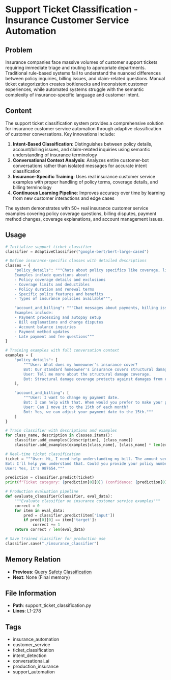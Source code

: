 # Support Ticket Classification - Insurance Customer Service Automation

## Problem
Insurance companies face massive volumes of customer support tickets requiring immediate triage and routing to appropriate departments. Traditional rule-based systems fail to understand the nuanced differences between policy inquiries, billing issues, and claim-related questions. Manual ticket categorization creates bottlenecks and inconsistent customer experiences, while automated systems struggle with the semantic complexity of insurance-specific language and customer intent.

## Content
The support ticket classification system provides a comprehensive solution for insurance customer service automation through adaptive classification of customer conversations. Key innovations include:

1. **Intent-Based Classification**: Distinguishes between policy details, account/billing issues, and claim-related inquiries using semantic understanding of insurance terminology
2. **Conversational Context Analysis**: Analyzes entire customer-bot conversations rather than isolated messages for accurate intent classification
3. **Insurance-Specific Training**: Uses real insurance customer service examples with proper handling of policy terms, coverage details, and billing terminology
4. **Continuous Learning Pipeline**: Improves accuracy over time by learning from new customer interactions and edge cases

The system demonstrates with 50+ real insurance customer service examples covering policy coverage questions, billing disputes, payment method changes, coverage explanations, and account management issues.

## Usage
```python
# Initialize support ticket classifier
classifier = AdaptiveClassifier("google-bert/bert-large-cased")

# Define insurance-specific classes with detailed descriptions
classes = {
    "policy_details": """Chats about policy specifics like coverage, limits, and exclusions.
    Examples include questions about:
    - Policy coverage details and exclusions
    - Coverage limits and deductibles
    - Policy duration and renewal terms
    - Specific policy features and benefits
    - Types of insurance policies available""",

    "account_and_billing": """Chat messages about payments, billing issues, and account management.
    Examples include:
    - Payment processing and autopay setup
    - Bill explanations and charge disputes
    - Account balance inquiries
    - Payment method updates
    - Late payment and fee questions"""
}

# Training examples with full conversation context
examples = {
    "policy_details": [
        """User: What does my homeowner's insurance cover?
        Bot: Our standard homeowner's insurance covers structural damage, personal property, liability, and additional living expenses.
        User: Tell me more about the structural damage coverage.
        Bot: Structural damage coverage protects against damages from events like fire, storms, or vandalism."""
    ],

    "account_and_billing": [
        """User: I want to change my payment date.
        Bot: I can help with that. When would you prefer to make your payments?
        User: Can I move it to the 15th of each month?
        Bot: Yes, we can adjust your payment date to the 15th."""
    ]
}

# Train classifier with descriptions and examples
for class_name, description in classes.items():
    classifier.add_examples([description], [class_name])
    classifier.add_examples(examples[class_name], [class_name] * len(examples[class_name]))

# Real-time ticket classification
ticket = """User: Hi, I need help understanding my bill. The amount seems higher than usual.
Bot: I'll help you understand that. Could you provide your policy number?
User: Yes, it's 987654."""

prediction = classifier.predict(ticket)
print(f"Ticket category: {prediction[0][0]} (confidence: {prediction[0][1]:.2f})")

# Production evaluation pipeline
def evaluate_classifier(classifier, eval_data):
    """Evaluate classifier on insurance customer service examples"""
    correct = 0
    for item in eval_data:
        pred = classifier.predict(item['input'])
        if pred[0][0] == item['target']:
            correct += 1
    return correct / len(eval_data)

# Save trained classifier for production use
classifier.save("./insurance_classifier")
```

## Memory Relation
- **Previous**: [Query Safety Classification](./query_safety_classification.md)
- **Next**: None (Final memory)

## File Information
- **Path**: support_ticket_classification.py
- **Lines**: L1-278

## Tags
- insurance_automation
- customer_service
- ticket_classification
- intent_detection
- conversational_ai
- production_insurance
- support_automation
